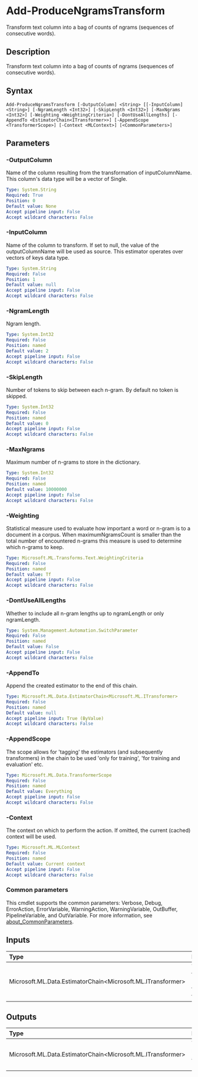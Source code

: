 # Add-ProduceNgramsTransform

Transform text column into a bag of counts of ngrams (sequences of consecutive words).

## Description

Transform text column into a bag of counts of ngrams (sequences of consecutive words).

## Syntax

```
Add-ProduceNgramsTransform [-OutputColumn] <String> [[-InputColumn] <String>] [-NgramLength <Int32>] [-SkipLength <Int32>] [-MaxNgrams <Int32>] [-Weighting <WeightingCriteria>] [-DontUseAllLengths] [-AppendTo <EstimatorChain<ITransformer>>] [-AppendScope <TransformerScope>] [-Context <MLContext>] [<CommonParameters>]
```

## Parameters

### -OutputColumn

Name of the column resulting from the transformation of inputColumnName. This column's data type will be a vector of Single.

```yaml
Type: System.String
Required: True
Position: 0
Default value: None
Accept pipeline input: False
Accept wildcard characters: False
```

### -InputColumn

Name of the column to transform. If set to null, the value of the outputColumnName will be used as source. This estimator operates over vectors of keys data type.

```yaml
Type: System.String
Required: False
Position: 1
Default value: null
Accept pipeline input: False
Accept wildcard characters: False
```

### -NgramLength

Ngram length.

```yaml
Type: System.Int32
Required: False
Position: named
Default value: 2
Accept pipeline input: False
Accept wildcard characters: False
```

### -SkipLength

Number of tokens to skip between each n-gram. By default no token is skipped.

```yaml
Type: System.Int32
Required: False
Position: named
Default value: 0
Accept pipeline input: False
Accept wildcard characters: False
```

### -MaxNgrams

Maximum number of n-grams to store in the dictionary.

```yaml
Type: System.Int32
Required: False
Position: named
Default value: 10000000
Accept pipeline input: False
Accept wildcard characters: False
```

### -Weighting

Statistical measure used to evaluate how important a word or n-gram is to a document in a corpus. When maximumNgramsCount is smaller than the total number of encountered n-grams this measure is used to determine which n-grams to keep.

```yaml
Type: Microsoft.ML.Transforms.Text.WeightingCriteria
Required: False
Position: named
Default value: Tf
Accept pipeline input: False
Accept wildcard characters: False
```

### -DontUseAllLengths

Whether to include all n-gram lengths up to ngramLength or only ngramLength.

```yaml
Type: System.Management.Automation.SwitchParameter
Required: False
Position: named
Default value: False
Accept pipeline input: False
Accept wildcard characters: False
```

### -AppendTo

Append the created estimator to the end of this chain.

```yaml
Type: Microsoft.ML.Data.EstimatorChain<Microsoft.ML.ITransformer>
Required: False
Position: named
Default value: null
Accept pipeline input: True (ByValue)
Accept wildcard characters: False
```

### -AppendScope

The scope allows for 'tagging' the estimators (and subsequently transformers) in the chain to be used 'only for training', 'for training and evaluation' etc.

```yaml
Type: Microsoft.ML.Data.TransformerScope
Required: False
Position: named
Default value: Everything
Accept pipeline input: False
Accept wildcard characters: False
```

### -Context

The context on which to perform the action. If omitted, the current (cached) context will be used.

```yaml
Type: Microsoft.ML.MLContext
Required: False
Position: named
Default value: Current context
Accept pipeline input: False
Accept wildcard characters: False
```

### Common parameters

This cmdlet supports the common parameters: Verbose, Debug, ErrorAction, ErrorVariable, WarningAction, WarningVariable, OutBuffer, PipelineVariable, and OutVariable. For more information, see [about_CommonParameters](https://go.microsoft.com/fwlink/?LinkID=113216).

## Inputs

| Type | Description |
|:---|:---|
| Microsoft.ML.Data.EstimatorChain<Microsoft.ML.ITransformer> | You can pipe the EstimatorChain to append to this cmdlet. |

## Outputs

| Type | Description |
|:---|:---|
| Microsoft.ML.Data.EstimatorChain<Microsoft.ML.ITransformer> | This cmdlet returns the appended EstimatorChain. |


